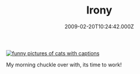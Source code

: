 ﻿---
coverImage: /images/fallback-post-header.png
date: '2009-02-20T10:24:42.000Z'
tags: []
title: Irony
oldUrl: /misc/irony
---

[![funny pictures of cats with captions](https://icanhascheezburger.wordpress.com/files/2009/01/funny-pictures-cat-sleeps-in-an-ironic-place.jpg "funny-pictures-cat-sleeps-in-an-ironic-place")](https://icanhascheezburger.com/2009/02/19/funny-pictures-irony/)

My morning chuckle over with, its time to work!
